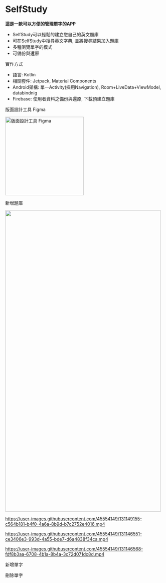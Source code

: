 # SelfStudy
**這是一款可以方便的管理單字的APP**

* SelfStudy可以輕鬆的建立您自己的英文題庫
* 可在SelfStudy中搜尋英文字典,  並將搜尋結果加入題庫 
* 多種瀏覽單字的模式
* 可備份與還原

實作方式
* 語言: Kotlin
* 相關套件: Jetpack, Material Components
* Android架構: 單一Activity(採用Navigation), Room+LiveData+ViewModel, databindnig
* Firebase: 使用者資料之備份與還原, 下載預建立題庫

版面設計工具 Figma

<img src="https://user-images.githubusercontent.com/45554149/130317581-71cecc51-82e9-4514-ad25-691c92e966d5.PNG" alt="版面設計工具 Figma
" width="250"/>

新增題庫

<img src="https://user-images.githubusercontent.com/45554149/131150331-effd4ca2-05c0-4e7d-97ae-83e8c1329436.gif" width="496px" height="960px"/>


https://user-images.githubusercontent.com/45554149/131149155-c564b181-b4f0-4a6a-8b9d-b7c2752e4016.mp4




https://user-images.githubusercontent.com/45554149/131146551-ce3406e3-993d-4a55-bde7-d6a4838f34ca.mp4



https://user-images.githubusercontent.com/45554149/131146568-fdf8b3aa-6708-4b1a-8b4a-3c72d071dc8d.mp4


新增單字

刪除單字




